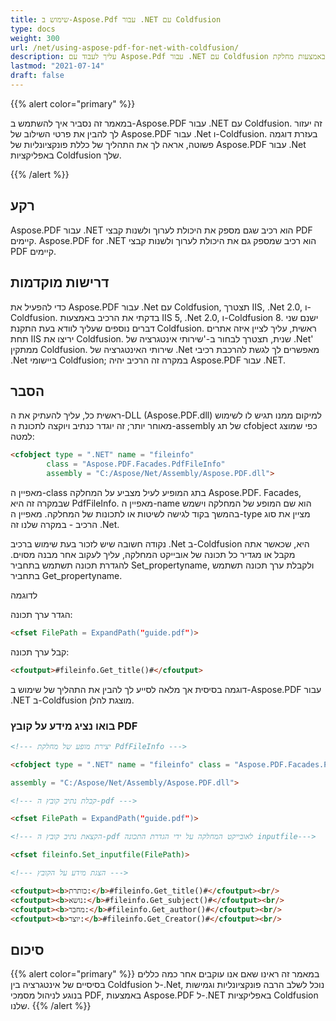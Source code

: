 ```yaml
---
title: שימוש ב-Aspose.Pdf עבור .NET עם Coldfusion
type: docs
weight: 300
url: /net/using-aspose-pdf-for-net-with-coldfusion/
description: עליך לעבוד עם Aspose.Pdf עבור .NET עם Coldfusion באמצעות מחלקת PdfFileInfo
lastmod: "2021-07-14"
draft: false
---
```


{{% alert color="primary" %}}

במאמר זה נסביר איך להשתמש ב-Aspose.PDF עבור .NET עם Coldfusion. זה יעזור לך להבין את פרטי השילוב של Aspose.PDF עבור .Net ו-Coldfusion. בעזרת דוגמה פשוטה, אראה לך את התהליך של כללת פונקציונליות של Aspose.PDF עבור .Net באפליקציות Coldfusion שלך.

{{% /alert %}}

## רקע

Aspose.PDF עבור .NET הוא רכיב שגם מספק את היכולת לערוך ולשנות קבצי PDF קיימים.
Aspose.PDF for .NET הוא רכיב שמספק גם את היכולת לערוך ולשנות קבצי PDF קיימים.

## דרישות מוקדמות

כדי להפעיל את Aspose.PDF עבור .Net עם Coldfusion, תצטרך IIS, .Net 2.0, ו-Coldfusion. בדקתי את הרכיב באמצעות IIS 5, .Net 2.0, ו-Coldfusion 8. ישנם שני דברים נוספים שעליך לוודא בעת התקנת Coldfusion. ראשית, עליך לציין איזה אתרים תחת IIS יריצו את Coldfusion. שנית, תצטרך לבחור ב-'שירותי אינטגרציה של .Net' ממתקין Coldfusion. שירותי האינטגרציה של .Net מאפשרים לך לגשת להרכבת רכיבי .Net ביישומי Coldfusion; במקרה זה הרכיב יהיה Aspose.PDF עבור .NET.

## הסבר

ראשית כל, עליך להעתיק את ה-DLL (Aspose.PDF.dll) למיקום ממנו תגיש לו לשימוש מאוחר יותר; זה יוגדר כנתיב ויוקצה לתכונת ה-assembly של תג cfobject כפי שמוצג למטה:

```html
<cfobject type = ".NET" name = "fileinfo" 
        class = "Aspose.PDF.Facades.PdfFileInfo" 
        assembly = "C:/Aspose/Net/Assembly/Aspose.PDF.dll">
```
מאפיין ה-class בתג המופיע לעיל מצביע על המחלקה Aspose.PDF. Facades, שבמקרה זה היא PdfFileInfo. מאפיין ה-name הוא שם המופע של המחלקה וישמש בהמשך בקוד לגישה לשיטות או לתכונות של המחלקה. מאפיין ה-type מציין את סוג הרכיב - במקרה שלנו זה .Net.

נקודה חשובה שיש לזכור בעת שימוש ברכיב .Net ב-Coldfusion היא, שכאשר אתה מקבל או מגדיר כל תכונה של אובייקט המחלקה, עליך לעקוב אחר מבנה מסוים. להגדרת תכונה תשתמש בתחביר Set_propertyname, ולקבלת ערך תכונה תשתמש בתחביר Get_propertyname.

לדוגמה

הגדר ערך תכונה:

```html
<cfset FilePath = ExpandPath("guide.pdf")>
```

קבל ערך תכונה:

```html
<cfoutput>#fileinfo.Get_title()#</cfoutput>
```

דוגמה בסיסית אך מלאה לסייע לך להבין את התהליך של שימוש ב-Aspose.PDF עבור .NET ב-Coldfusion מוצגת להלן.

### בואו נציג מידע על קובץ PDF

```html
<!--- יצירת מופע של מחלקת PdfFileInfo --->

<cfobject type = ".NET" name = "fileinfo" class = "Aspose.PDF.Facades.PdfFileInfo"

assembly = "C:/Aspose/Net/Assembly/Aspose.PDF.dll">

<!--- קבלת נתיב קובץ ה-pdf --->

<cfset FilePath = ExpandPath("guide.pdf")>

<!--- הקצאת נתיב קובץ ה-pdf לאובייקט המחלקה על ידי הגדרת התכונה inputfile--->

<cfset fileinfo.Set_inputfile(FilePath)>

<!--- הצגת מידע על הקובץ --->

<cfoutput><b>כותרת:</b>#fileinfo.Get_title()#</cfoutput><br/>
<cfoutput><b>נושא:</b>#fileinfo.Get_subject()#</cfoutput><br/>
<cfoutput><b>מחבר:</b>#fileinfo.Get_author()#</cfoutput><br/>
<cfoutput><b>יוצר:</b>#fileinfo.Get_Creator()#</cfoutput><br/>

```
## סיכום

{{% alert color="primary" %}}
במאמר זה ראינו שאם אנו עוקבים אחר כמה כללים בסיסיים של אינטגרציה בין Coldfusion ל-.Net, נוכל לשלב הרבה פונקציונליות וגמישות בנוגע לניהול מסמכי PDF, באמצעות Aspose.PDF ל-.NET באפליקציות Coldfusion שלנו.
{{% /alert %}}
